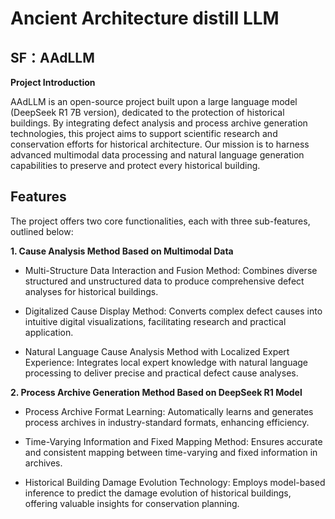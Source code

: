 # Ancient Architecture distill LLM
 ## SF：AAdLLM
**Project Introduction**

AAdLLM is an open-source project built upon a large language model (DeepSeek R1 7B version), dedicated to the protection of historical buildings. By integrating defect analysis and process archive generation technologies, this project aims to support scientific research and conservation efforts for historical architecture. Our mission is to harness advanced multimodal data processing and natural language generation capabilities to preserve and protect every historical building.
##
## Features
The project offers two core functionalities, each with three sub-features, outlined below:
   
**1. Cause Analysis Method Based on Multimodal Data**

-   Multi-Structure Data Interaction and Fusion Method: Combines diverse structured and unstructured data to produce comprehensive defect analyses for historical buildings.
    
-   Digitalized Cause Display Method: Converts complex defect causes into intuitive digital visualizations, facilitating research and practical application.
    
-   Natural Language Cause Analysis Method with Localized Expert Experience: Integrates local expert knowledge with natural language processing to deliver precise and practical defect cause analyses.
    

**2. Process Archive Generation Method Based on DeepSeek R1 Model**

-   Process Archive Format Learning: Automatically learns and generates process archives in industry-standard formats, enhancing efficiency.
    
-   Time-Varying Information and Fixed Mapping Method: Ensures accurate and consistent mapping between time-varying and fixed information in archives.
    
-   Historical Building Damage Evolution Technology: Employs model-based inference to predict the damage evolution of historical buildings, offering valuable insights for conservation planning.
